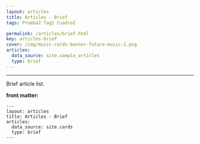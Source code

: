 ```yaml
---
layout: articles
title: Articles - Brief
tags: Prueba2 Tag2 Cuadro2

permalink: /articles/brief.html
key: articles-brief
cover: /img/music-cards-banner-future-music-2.png
articles:
  data_source: site.sample_articles
  type: brief
---
```


<div class="article__content" markdown="1">

---

Brief article list.

<!--more-->

**front matter:**

    ---
    layout: articles
    title: Articles - Brief
    articles:
      data_source: site.cards
      type: brief
    ---

</div>
